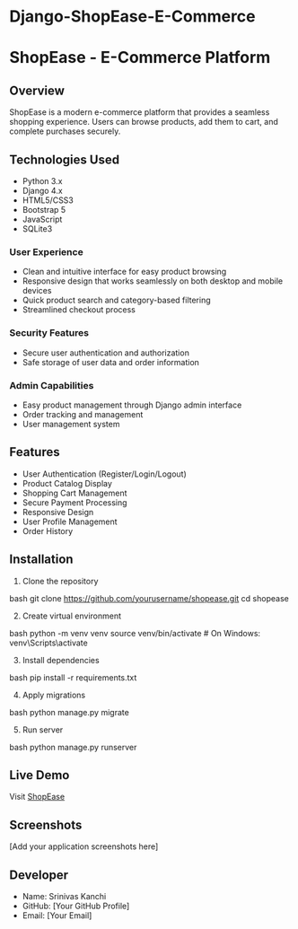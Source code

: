 # Django-ShopEase-E-Commerce

# ShopEase - E-Commerce Platform

## Overview
ShopEase is a modern e-commerce platform that provides a seamless shopping experience. Users can browse products, add them to cart, and complete purchases securely.

## Technologies Used
- Python 3.x
- Django 4.x
- HTML5/CSS3
- Bootstrap 5
- JavaScript
- SQLite3

### User Experience
- Clean and intuitive interface for easy product browsing
- Responsive design that works seamlessly on both desktop and mobile devices
- Quick product search and category-based filtering
- Streamlined checkout process

### Security Features
- Secure user authentication and authorization
- Safe storage of user data and order information

### Admin Capabilities
- Easy product management through Django admin interface
- Order tracking and management
- User management system

## Features
- User Authentication (Register/Login/Logout)
- Product Catalog Display
- Shopping Cart Management
- Secure Payment Processing
- Responsive Design
- User Profile Management
- Order History

## Installation
1. Clone the repository

bash
git clone https://github.com/yourusername/shopease.git
cd shopease

2. Create virtual environment

bash
python -m venv venv
source venv/bin/activate # On Windows: venv\Scripts\activate

3. Install dependencies

bash
pip install -r requirements.txt

4. Apply migrations

bash
python manage.py migrate

5. Run server

bash
python manage.py runserver

## Live Demo
Visit [ShopEase](https://shopease.pythonanywhere.com)

## Screenshots
[Add your application screenshots here]

## Developer
- Name: Srinivas Kanchi
- GitHub: [Your GitHub Profile]
- Email: [Your Email]
